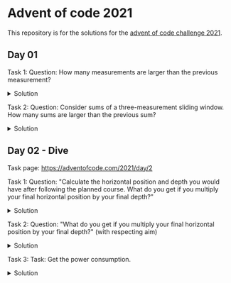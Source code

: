 # Advent of code 2021

This repository is for the solutions for the [advent of code challenge 2021](https://adventofcode.com/2021).

## Day 01

Task 1:
Question: How many measurements are larger than the previous measurement?


<details>
  <summary>Solution</summary>
  Answer: `1529` times the measurement increased.
</details>

Task 2:
Question: Consider sums of a three-measurement sliding window. How many sums are larger than the previous sum?

<details>
  <summary>Solution</summary>
  Answer: `1567` times the measurement increased without the noise.
</details>


## Day 02 - Dive  
Task page: https://adventofcode.com/2021/day/2 

Task 1:
Question: "Calculate the horizontal position and depth you would have after following the planned course. What do you get if you multiply your final horizontal position by your final depth?"


<details>
  <summary>Solution</summary>
  Answer: `1728414`
</details>

Task 2: 
Question: "What do you get if you multiply your final horizontal position by your final depth?" (with respecting aim)

<details>
  <summary>Solution</summary>
  Answer: `1765720035`
</details>

Task 3:
Task: Get the power consumption.

<details>
  <summary>Solution</summary>
  Answer: `1765720035`
</details>